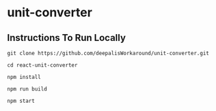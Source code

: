 # unit-converter

## Instructions To Run Locally

```
git clone https://github.com/deepalisWorkaround/unit-converter.git

cd react-unit-converter

npm install

npm run build

npm start

```
